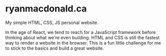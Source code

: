 # ryanmacdonald.ca

My simple HTML, CSS, JS personal website.

In the age of React, we tend to reach for a JavaScript framework before thinking about what we're even building. HTML and CSS is still the fastest way to render a website in the browser. This is a fun little challenge for me to stick to the basics and build a great website.
